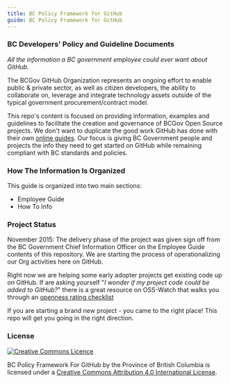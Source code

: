 ```yaml
---
title: BC Policy Framework for GitHub
guide: BC Policy Framework for GitHub
---
```


### BC Developers' Policy and Guideline Documents

_All the information a BC government employee could ever want about GitHub._

The BCGov GitHub Organization represents an ongoing effort to enable public & private sector, as well as citizen developers, the ability to collaborate on, leverage and integrate technology assets outside of the typical government procurement/contract model.

This repo's content is focused on providing information, examples and guidelines to facilitate the creation and governance of BCGov Open Source projects. We don't want to duplicate the good work GitHub has done with their own [online guides](https://guides.github.com/). Our focus is giving BC Government people and projects the info they need to get started on GitHub while remaining compliant with BC standards and policies.

### How The Information Is Organized

This guide is organized into two main sections:

* Employee Guide
* How To Info

### Project Status

November 2015: The delivery phase of the project was given sign off from the BC Government Chief Information Officer on the Employee Guide contents of this repository. We are starting the process of operationalizing our Org activities here on GitHub.

Right now we are helping some early adopter projects get existing code up on GitHub. If are asking yourself "_I wonder if my project code could be added to GitHub?_" there is a great resource on OSS-Watch that walks you through an [openness rating checklist](http://oss-watch.ac.uk/apps/openness/)

If you are starting a brand new project - you came to the right place! This repo will get you going in the right direction.

### License

[![Creative Commons Licence](https://i.creativecommons.org/l/by/4.0/80x15.png)](http://creativecommons.org/licenses/by/4.0/)

BC Policy Framework For GitHub by the Province of British Columbia is licensed under a [Creative Commons Attribution 4.0 International License](http://creativecommons.org/licenses/by/4.0/).
